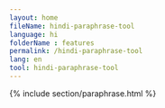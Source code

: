 ```yaml
---
layout: home
fileName: hindi-paraphrase-tool
language: hi
folderName : features
permalink: /hindi-paraphrase-tool
lang: en
tool: hindi-paraphrase-tool
---
```

{% include section/paraphrase.html %}